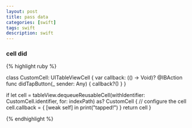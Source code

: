 ```yaml
---
layout: post
title: pass data
categories: [swift]
tags: swift
description: swift
---
```


<h3>cell did</h3>

{% highlight ruby %}

class CustomCell: UITableViewCell {
   var callback: (() -> Void)?
   @IBAction func didTapButton(_ sender: Any) {
      callback?()
   } 
}

if let cell = tableView.dequeueReusableCell(withIdentifier: CustomCell.identifier, for: indexPath) as? CustomCell {
   // configure the cell
   cell.callback = { [weak self] in 
      print("tapped!")
   }
   return cell
}

{% endhighlight %}

